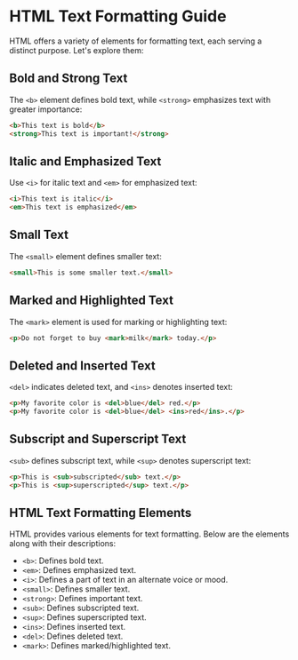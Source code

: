 # HTML Text Formatting Guide
HTML offers a variety of elements for formatting text, each serving a distinct purpose. Let's explore them:
## Bold and Strong Text
The `<b>` element defines bold text, while `<strong>` emphasizes text with greater importance:
```html
<b>This text is bold</b>
<strong>This text is important!</strong>
```
## Italic and Emphasized Text

Use `<i>` for italic text and `<em>` for emphasized text:

```html
<i>This text is italic</i>
<em>This text is emphasized</em>
```

## Small Text

The `<small>` element defines smaller text:

```html
<small>This is some smaller text.</small>
```

## Marked and Highlighted Text

The `<mark>` element is used for marking or highlighting text:

```html
<p>Do not forget to buy <mark>milk</mark> today.</p>
```

## Deleted and Inserted Text

`<del>` indicates deleted text, and `<ins>` denotes inserted text:

```html
<p>My favorite color is <del>blue</del> red.</p>
<p>My favorite color is <del>blue</del> <ins>red</ins>.</p>
```

## Subscript and Superscript Text

`<sub>` defines subscript text, while `<sup>` denotes superscript text:

```html
<p>This is <sub>subscripted</sub> text.</p>
<p>This is <sup>superscripted</sup> text.</p>
```

## HTML Text Formatting Elements

HTML provides various elements for text formatting. Below are the elements along with their descriptions:

- `<b>`: Defines bold text.
- `<em>`: Defines emphasized text.
- `<i>`: Defines a part of text in an alternate voice or mood.
- `<small>`: Defines smaller text.
- `<strong>`: Defines important text.
- `<sub>`: Defines subscripted text.
- `<sup>`: Defines superscripted text.
- `<ins>`: Defines inserted text.
- `<del>`: Defines deleted text.
- `<mark>`: Defines marked/highlighted text.

